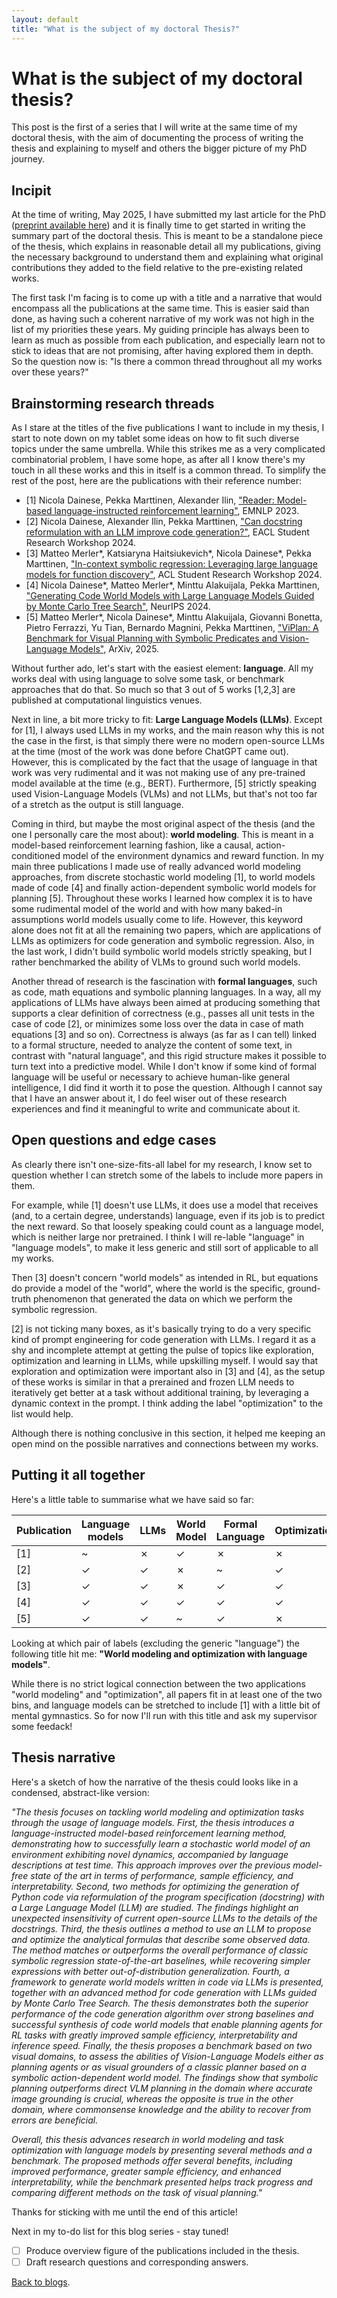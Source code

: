 ```yaml
---
layout: default
title: "What is the subject of my doctoral Thesis?"
---
```

# What is the subject of my doctoral thesis?

This post is the first of a series that I will write at the same time of my doctoral thesis, with the aim of documenting the process of writing the thesis and explaining to myself and others the bigger picture of my PhD journey.

## Incipit

At the time of writing, May 2025, I have submitted my last article for the PhD ([preprint available here](https://arxiv.org/abs/2505.13180)) and it is finally time to get started in writing the summary part of the doctoral thesis. This is meant to be a standalone piece of the thesis, which explains in reasonable detail all my publications, giving the necessary background to understand them and explaining what original contributions they added to the field relative to the pre-existing related works.

The first task I'm facing is to come up with a title and a narrative that would encompass all the publications at the same time. This is easier said than done, as having such a coherent narrative of my work was not high in the list of my priorities these years. My guiding principle has always been to learn as much as possible from each publication, and especially learn not to stick to ideas that are not promising, after having explored them in depth. So the question now is: "Is there a common thread throughout all my works over these years?"

## Brainstorming research threads

As I stare at the titles of the five publications I want to include in my thesis, I start to note down on my tablet some ideas on how to fit such diverse topics under the same umbrella. While this strikes me as a very complicated combinatorial problem, I have some hope, as after all I know there's my touch in all these works and this in itself is a common thread. To simplify the rest of the post, here are the publications with their reference number:

- [1] Nicola Dainese, Pekka Marttinen, Alexander Ilin, ["Reader: Model-based language-instructed reinforcement learning"](https://aclanthology.org/2023.emnlp-main.1032/), EMNLP 2023.
- [2] Nicola Dainese, Alexander Ilin, Pekka Marttinen, ["Can docstring reformulation with an LLM improve code generation?"](https://aclanthology.org/2024.eacl-srw.24/), EACL Student Research Workshop 2024.
- [3] Matteo Merler\*, Katsiaryna Haitsiukevich\*, Nicola Dainese\*, Pekka Marttinen, ["In-context symbolic regression: Leveraging large language models for function discovery"](https://aclanthology.org/2024.acl-srw.49/), ACL Student Research Workshop 2024.
- [4] Nicola Dainese\*, Matteo Merler\*, Minttu Alakuijala, Pekka Marttinen, ["Generating Code World Models with Large Language Models Guided by Monte Carlo Tree Search"](https://arxiv.org/abs/2405.15383), NeurIPS 2024.
- [5] Matteo Merler\*, Nicola Dainese\*, Minttu Alakuijala, Giovanni Bonetta, Pietro Ferrazzi, Yu Tian, Bernardo Magnini, Pekka Marttinen, ["ViPlan: A Benchmark for Visual Planning with Symbolic Predicates and Vision-Language Models"](https://arxiv.org/abs/2505.13180), ArXiv, 2025.

Without further ado, let's start with the easiest element: **language**. All my works deal with using language to solve some task, or benchmark approaches that do that. So much so that 3 out of 5 works [1,2,3] are published at computational linguistics venues.

Next in line, a bit more tricky to fit: **Large Language Models (LLMs)**. Except for [1], I always used LLMs in my works, and the main reason why this is not the case in the first, is that simply there were no modern open-source LLMs at the time (most of the work was done before ChatGPT came out). However, this is complicated by the fact that the usage of language in that work was very rudimental and it was not making use of any pre-trained model available at the time (e.g., BERT). Furthermore, [5] strictly speaking used Vision-Language Models (VLMs) and not LLMs, but that's not too far of a stretch as the output is still language.

Coming in third, but maybe the most original aspect of the thesis (and the one I personally care the most about): **world modeling**. This is meant in a model-based reinforcement learning fashion, like a causal, action-conditioned model of the environment dynamics and reward function. In my main three publications I made use of really advanced world modeling approaches, from discrete stochastic world modeling [1], to world models made of code [4] and finally action-dependent symbolic world models for planning [5]. Throughout these works I learned how complex it is to have some rudimental model of the world and with how many baked-in assumptions world models usually come to life. However, this keyword alone does not fit at all the remaining two papers, which are applications of LLMs as optimizers for code generation and symbolic regression. Also, in the last work, I didn't build symbolic world models strictly speaking, but I rather benchmarked the ability of VLMs to ground such world models.

Another thread of research is the fascination with **formal languages**, such as code, math equations and symbolic planning languages. In a way, all my applications of LLMs have always been aimed at producing something that supports a clear definition of correctness (e.g., passes all unit tests in the case of code [2], or minimizes some loss over the data in case of math equations [3] and so on). Correctness is always (as far as I can tell) linked to a formal structure, needed to analyze the content of some text, in contrast with "natural language", and this rigid structure makes it possible to turn text into a predictive model. While I don't know if some kind of formal language will be useful or necessary to achieve human-like general intelligence, I did find it worth it to pose the question. Although I cannot say that I have an answer about it, I do feel wiser out of these research experiences and find it meaningful to write and communicate about it.

## Open questions and edge cases
As clearly there isn't one-size-fits-all label for my research, I know set to question whether I can stretch some of the labels to include more papers in them. 

For example, while [1] doesn't use LLMs, it does use a model that receives (and, to a certain degree, understands) language, even if its job is to predict the next reward. So that loosely speaking could count as a language model, which is neither large nor pretrained. I think I will re-lable "language" in "language models", to make it less generic and still sort of applicable to all my works.

Then [3] doesn't concern "world models" as intended in RL, but equations do provide a model of the "world", where the world is the specific, ground-truth phenomenon that generated the data on which we perform the symbolic regression.

[2] is not ticking many boxes, as it's basically trying to do a very specific kind of prompt engineering for code generation with LLMs. I regard it as a shy and incomplete attempt at getting the pulse of topics like exploration, optimization and learning in LLMs, while upskilling myself. I would say that exploration and optimization were important also in [3] and [4], as the setup of these works is similar in that a prerained and frozen LLM needs to iteratively get better at a task without additional training, by leveraging a dynamic context in the prompt. I think adding the label "optimization" to the list would help.

Although there is nothing conclusive in this section, it helped me keeping an open mind on the possible narratives and connections between my works.

## Putting it all together

Here's a little table to summarise what we have said so far:

| Publication | Language models | LLMs | World Model | Formal Language  | Optimization |
|-------------|-----------------|------|-------------|------------------|--------------|
| [1]         |    ~            |  ✗   |      ✓      |        ✗         |       ✗      |
| [2]         |    ✓            |  ✓   |      ✗      |        ~         |       ✓      |
| [3]         |    ✓            |  ✓   |      ✗      |        ✓         |       ✓      |
| [4]         |    ✓            |  ✓   |      ✓      |        ✓         |       ✓      |
| [5]         |    ✓            |  ✓   |      ~      |        ✓         |       ✗      |


Looking at which pair of labels (excluding the generic "language") the following title hit me:
**"World modeling and optimization with language models"**.

While there is no strict logical connection between the two applications "world modeling" and "optimization", all papers fit in at least one of the two bins, and language models can be stretched to include [1] with a little bit of mental gymnastics. So for now I'll run with this title and ask my supervisor some feedack!

## Thesis narrative

Here's a sketch of how the narrative of the thesis could looks like in a condensed, abstract-like version:

*"The thesis focuses on tackling world modeling and optimization tasks through the usage of language models.*
*First, the thesis introduces a language-instructed model-based reinforcement learning method, demonstrating how to successfully learn a stochastic world model of an environment exhibiting novel dynamics, accompanied by language descriptions at test time. This approach improves over the previous model-free state of the art in terms of performance, sample efficiency, and interpretability.*
*Second, two methods for optimizing the generation of Python code via reformulation of the program specification (docstring) with a Large Language Model (LLM) are studied. The findings highlight an unexpected insensitivity of current open-source LLMs to the details of the docstrings.*
*Third, the thesis outlines a method to use an LLM to propose and optimize the analytical formulas that describe some observed data. The method matches or outperforms the overall performance of classic symbolic regression state-of-the-art baselines, while recovering simpler expressions with better out-of-distribution generalization.*
*Fourth, a framework to generate world models written in code via LLMs is presented, together with an advanced method for code generation with LLMs guided by Monte Carlo Tree Search. The thesis demonstrates both the superior performance of the code generation algorithm over strong baselines and successful synthesis of code world models that enable planning agents for RL tasks with greatly improved sample efficiency, interpretability and inference speed.*
*Finally, the thesis proposes a benchmark based on two visual domains, to assess the abilities of Vision-Language Models either as planning agents or as visual grounders of a classic planner based on a symbolic action-dependent world model. The findings show that symbolic planning outperforms direct VLM planning in the domain where accurate image grounding is crucial, whereas the opposite is true in the other domain, where commonsense knowledge and the ability to recover from errors are beneficial.*

*Overall, this thesis advances research in world modeling and task optimization with language models by presenting several methods and a benchmark. The proposed methods offer several benefits, including improved performance, greater sample efficiency, and enhanced interpretability, while the benchmark presented helps track progress and comparing different methods on the task of visual planning."*

Thanks for sticking with me until the end of this article!

Next in my to-do list for this blog series - stay tuned!
- [ ] Produce overview figure of the publications included in the thesis.
- [ ] Draft research questions and corresponding answers.

[Back to blogs](../blog.md).
